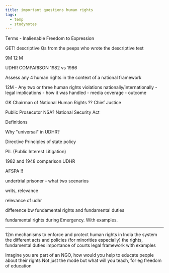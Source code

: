 ```yaml
---
title: important questions human rights
tags:
  - temp
  - studynotes
---
```

Terms - Inalienable
Freedom to Expression

GET! descriptive Qs from the peeps who wrote the descriptive test


9M 
12 M


UDHR COMPARISON 1982 vs 1986 

Assess any 4 human rights in the context of a national framework 

12M - Any two or three human rights violations nationally/internationally
	- legal implications
	- how it was handled
	- media coverage
	- outcome

GK 
Chairman of National Human Rights ??
Chief Justice

Public Prosecutor
NSA? National Security Act

Definitions

Why "universal" in UDHR?

Directive Principles of state policy

PIL (Public Interest Litigation)


1982 and 1948 comparison UDHR

AFSPA !!

undertrial prisoner - what two scenarios

writs, relevance

relevance of udhr 

difference bw fundamental rights and fundamental duties

fundamental rights during Emergency. With examples.


---
12m
mechanisms to enforce and protect human rights in India 
the system 
	the different acts and policies (for minorities especially)
	the rights, fundamental duties
	importance of courts
	legal framework
	with examples

Imagine you are part of an NGO, how would you help to educate people about their rights 
Not just the mode but what will you teach, for eg freedom of education

